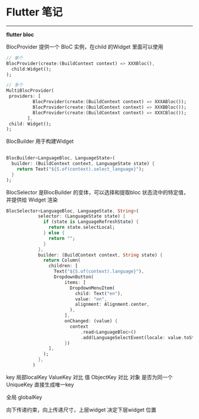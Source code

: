 # Flutter 笔记 

****
**flutter bloc**

BlocProvider 提供一个 BloC 实例，在child 的Widget 里面可以使用

```dart
// 单个
BlocProvider(create:(BuildContext context) => XXXBloc(),
  child:Widget();
);

// 多个
MultiBlocProvider(
 providers: [
          BlocProvider(create:(BuildContext context) => XXXABloc());
          BlocProvider(create:(BuildContext context) => XXXBBloc());
          BlocProvider(create:(BuildContext context) => XXXCBloc());
        ],
 child: Widget();
);

```

BlocBuilder 用于构建Widget
```dart
 
BlocBuilder<LanguageBloc, LanguageState>(
  builder: (BuildContext context, LanguageState state) {
    return Text("${S.of(context).select_language}");
  }
);

```

BlocSelector 是BlocBuilder 的变体，可以选择和提取bloc 状态流中的特定值，并提供给
Widget 渲染
```dart
BlocSelector<LanguageBloc, LanguageState, String>(
            selector: (LanguageState state) {
              if (state is LanguageRefreshState) {
                return state.selectLocal;
              } else {
                return "";
              }
            },
            builder: (BuildContext context, String state) {
              return Column(
                children: [
                  Text("${S.of(context).language}"),
                  DropdownButton(
                      items: [
                        DropdownMenuItem(
                          child: Text("en"),
                          value: "en",
                          alignment: Alignment.center,
                        ),
                      ],
                      onChanged: (value) {
                        context
                            .read<LanguageBloc>()
                            .add(LanguageSelectEvent(locale: value.toString()));
                      })
                ],
              );
            },
          )
```

key
局部localKey
ValueKey  对比 值
ObjectKey  对比 对象 是否为同一个
UniqueKey  直接生成唯一key

全局
globalKey


向下传递约束，向上传递尺寸，上层widget 决定下层widget 位置

